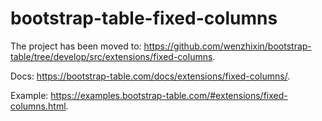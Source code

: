 # bootstrap-table-fixed-columns

The project has been moved to: https://github.com/wenzhixin/bootstrap-table/tree/develop/src/extensions/fixed-columns.

Docs: https://bootstrap-table.com/docs/extensions/fixed-columns/.

Example: https://examples.bootstrap-table.com/#extensions/fixed-columns.html.
